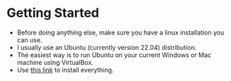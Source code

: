 # Getting Started

- Before doing anything else, make sure you have a linux installation you can use.
- I usually use an Ubuntu (currently version 22.04) distribution.
- The easiest way is to run Ubuntu on your current Windows or Mac machine using VirtualBox.
- Use [this link](https://github.com/YuvalShaul/linux/blob/main/1-getting-started/infrastructure.md) to install everything.

